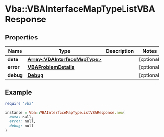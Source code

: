 # Vba::VBAInterfaceMapTypeListVBAResponse

## Properties

| Name | Type | Description | Notes |
| ---- | ---- | ----------- | ----- |
| **data** | [**Array&lt;VBAInterfaceMapType&gt;**](VBAInterfaceMapType.md) |  | [optional] |
| **error** | [**VBAProblemDetails**](VBAProblemDetails.md) |  | [optional] |
| **debug** | [**Debug**](Debug.md) |  | [optional] |

## Example

```ruby
require 'vba'

instance = Vba::VBAInterfaceMapTypeListVBAResponse.new(
  data: null,
  error: null,
  debug: null
)
```

